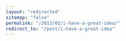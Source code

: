 ```yaml
---
layout: "redirected"
sitemap: "false"
permalink: "/2013/02/i-have-a-great-idea/"
redirect_to: "/post/i-have-a-great-idea"
---
```




